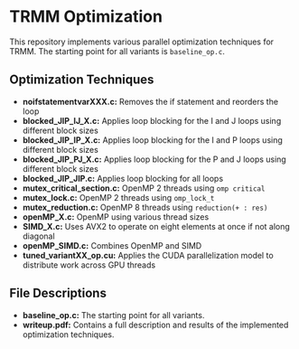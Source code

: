 # TRMM Optimization

This repository implements various parallel optimization techniques for TRMM. The starting point for all variants is `baseline_op.c`.

## Optimization Techniques

- **noifstatementvarXXX.c:** Removes the if statement and reorders the loop
- **blocked_JIP_IJ_X.c:** Applies loop blocking for the I and J loops using different block sizes
- **blocked_JIP_IP_X.c:** Applies loop blocking for the I and P loops using different block sizes
- **blocked_JIP_PJ_X.c:** Applies loop blocking for the P and J loops using different block sizes
- **blocked_JIP_JIP.c:** Applies loop blocking for all loops
- **mutex_critical_section.c:** OpenMP 2 threads using `omp critical`
- **mutex_lock.c:** OpenMP 2 threads using `omp_lock_t`
- **mutex_reduction.c:** OpenMP 8 threads using `reduction(+ : res)`
- **openMP_X.c:** OpenMP using various thread sizes
- **SIMD_X.c:** Uses AVX2 to operate on eight elements at once if not along diagonal
- **openMP_SIMD.c:** Combines OpenMP and SIMD
- **tuned_variantXX_op.cu:** Applies the CUDA parallelization model to distribute work across GPU threads

## File Descriptions

- **baseline_op.c:** The starting point for all variants.
- **writeup.pdf:** Contains a full description and results of the implemented optimization techniques.

